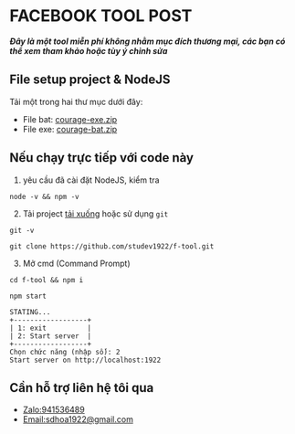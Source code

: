 # FACEBOOK TOOL POST
___Đây là một tool miễn phí không nhằm mục đích thương mại, các bạn có thể xem tham khảo hoặc tùy ý chỉnh sửa___ 


## File setup project & NodeJS
Tải một trong hai thư mục dưới đây:
 - File bat: [courage-exe.zip](http://drive.google.com/file/d/1OfakfoYJdAbzpEy_giy-TBB5BJs30jxH)
 - File exe: [courage-bat.zip](https://drive.google.com/file/d/1rTGlmz5_hbCNMXtoIUvXoI7Qkwp9aTS8)

## Nếu chạy trực tiếp với code này
1. yêu cầu đã cài đặt NodeJS, kiểm tra
```
node -v && npm -v
```
2. Tải project [tải xuống](https://github.com/studev1922/f-tool/archive/refs/heads/master.zip) hoặc sử dụng `git`
```
git -v
```
```
git clone https://github.com/studev1922/f-tool.git
```
3. Mở cmd (Command Prompt)
```
cd f-tool && npm i
```
```
npm start
```
```
STATING...
+------------------+
| 1: exit          |
| 2: Start server  |
+------------------+
Chọn chức năng (nhập số): 2
Start server on http://localhost:1922
```

## Cần hỗ trợ liên hệ tôi qua
 - [Zalo:941536489](https://zalo.me/941536489)
 - [Email:sdhoa1922@gmail.com](mailto:sdhoa1922@gmail.com)

